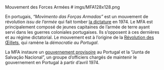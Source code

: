 Mouvement des Forces Armées # imgs/MFA128x128.png

En portugais, *“Movimento das Forças Armadas”* est un mouvement de révolution *issu de l’armée* qui fait tomber [la dictature](articles/02_Gouvernement_Sal.md) en 1974. Le MFA est principalement composé de jeunes capitaines de l’armée de terre ayant servi dans les guerres coloniales portugaises. Ils s’opposent à ces dernières et au régime dictatorial. Le mouvement est à l’origine de la [Révolution des Œillets](articles/04_Revo_Oeillet.md), qui ramène la *démocratie au Portugal*.

La MFA instaure un [gouvernement provisoire](articles/07_Gouvernement_Prov.md) au Portugal et la “Junta de Salvação Nacional”, un groupe d’officiers chargés de maintenir le gouvernement en Portugal à partir d’avril 1974. 
